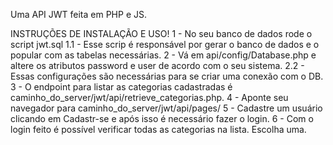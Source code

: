 Uma API JWT feita em PHP e JS.

INSTRUÇÕES DE INSTALAÇÃO E USO!
1 - No seu banco de dados rode o script jwt.sql 
    1.1 - Esse scrip é responsável por gerar o banco de dados e o popular com as tabelas necessárias.
2 - Vá em api/config/Database.php e altere os atributos password e user de acordo com o seu sistema.
    2.2 - Essas configurações são necessárias para se criar uma conexão com o DB.
3 - O endpoint para listar as categorias cadastradas é caminho_do_server/jwt/api/retrieve_categorias.php.
4 - Aponte seu navegador para caminho_do_server/jwt/api/pages/
5 - Cadastre um usuário clicando em Cadastr-se e após isso é necessário fazer o login.
6 -  Com o login feito é possível verificar todas as categorias na lista. Escolha uma.
